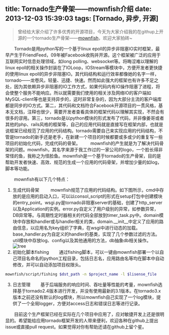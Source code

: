 title: Tornado生产骨架——mownfish介绍
date: 2013-12-03 15:39:03
tags: [Tornado, 异步, 开源]
---
>曾经给大家介绍了许多优秀的开源项目，今天为大家介绍我的在githup上开源的一个tornado生产骨架——[mownfish](https://github.com/Ethan-Zhang/mownfish)，欢迎大家拍砖~

　　Tornado是用python写的一个基于linux epoll的异步非阻塞IO实时框架，最早产生于FriendFeed，09年被Facebook收购并开源。这个框架被广泛的应用于互联网实时信息处理领域，如long polling、websocket等。将晦涩难以理解的linux epoll的相关操作封装在了IOLoop，IOStream等模块中，方便开发者更快捷的使用linux epoll的异步非阻塞IO。其代码结构和运行效率都像她的名字一样，tornado——龙卷风，轻量、迅捷、快速。然而如此强大的框架也有许多不足之处，因为其依赖异步非阻塞的IO工作方式，如果代码内有IO操作阻塞了进程，将会使整个服务不能响应。所以就需要我们使用的相关涉及网络IO的客户端如MySQL-client等也是支持异步的，这时非常复杂的，因为大部分主流的客户端库都是同步的IO方式。第二，其代码和文档符合Facebook开源项目的一贯风格，基本无文档，注释也很少，需要开发者查看具体的框架代码以理解其实现，不然会有很多的谬用。第三，tornado是以python模块的形式发布了代码，并非像姜哥或者其他的php、rails风格的框架等，自己的应用代码就是直接写在框架内部，也就是说框架已经规范了应用的代码结构。tornado需要自己来实现应用的代码结构，不管是tornado的新手还是老手，在新建一个项目的时候都要或多或少的重复写一些项目的初始化代码，完成代码的骨架。
　　mownfish的产生就是为了解决代码骨架的问题。mownfish，其名字来源于我工作过的一家公司的logo，一个脸长得非常怪的鱼，我称之为怪脸鱼。mownfish是一个基于tornado的生产骨架，目的是帮助开发者快速、高效、规范的生成一个应用的代码骨架，并增加少量的如log，脚本等功能。
<!--more-->

　　mownfish有以下几个特点：
1. 生成代码骨架
　　    mownfish规范了应用的代码结构。如下图所示，cmd中存放的是应用的启动入口，可以以consol_script的形式在setup打包中创建模块的entry_point。wsgi.py是tornado非阻塞server的基础，创建了http_server以及Application的实例。error.py自定义了用户级别的异常，如参数异常，DB异常等。与周期性定时器相关的代码全部放到timer_task.py中。domain模块中存放和handler或与handler相关的类，domain.__init__中定义了应用的路由信息，以应用名为key组织了字典，在wsgi中进行动态的加载。base_handler.py为自定义的handler的基类，实现了几个参数过滤的方法。util模块中存放log、config以及其他通用的方法，db抽象db相关操作。
![tree](http://7xpwqp.com1.z0.glb.clouddn.com/2013-12-03-01.png) 
2. 初始化脚本fishing
　　通过fishing脚本，可以一键由mownfish部署一个以自己项目名命名的python工程目录，包括日志名，应用路由名等均在脚本中自动修改，并可以自动添加项目权限头。
```Bash
mownfish/script/fishing $dst_path -n $project_name -l $lisense_file
```
3. 日志管理
　　基于后端服务的响应时间、吞吐量等性能的考量，mownfish选择基于tornado2.4版本进行开发，并没有使用最新的3.1版本。在tornado3.x版本之前还没有默认的log模块，所以mownfish自己实现了一个log模块，提供了一个全局logger，方便对access日志和错误日志等进行记录。

　　目前这个生产框架已经在实际在几个项目中应用了，应对敏捷开发上还是很明显的。希望能给应用tornado框架开发的人带来便利，欢迎各种在github上提出issue或直接pull request。如果觉得对你有帮助还请在github上留个星。
